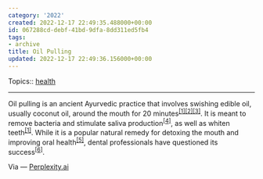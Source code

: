 ```yaml
---
category: '2022'
created: 2022-12-17 22:49:35.488000+00:00
id: 067288cd-debf-41bd-9dfa-8dd311ed5fb4
tags:
- archive
title: Oil Pulling
updated: 2022-12-17 22:49:36.156000+00:00
---
```

   
Topics:: [health](../topics/health.md)   
   
   
---   
   
Oil pulling is an ancient Ayurvedic practice that involves swishing edible oil, usually coconut oil, around the mouth for 20 minutes<sup class="text-zinc-500"><a href="https://www.verywellhealth.com/oil-pulling-5083468" target="_blank" rel="noopener noreferrer">[1]</a></sup><sup class="text-zinc-500"><a href="https://www.dentaly.org/us/natural-tooth-care/oil-pulling" target="_blank" rel="noopener noreferrer">[2]</a></sup><sup class="text-zinc-500"><a href="https://www.123dentist.com/truth-oil-pulling" target="_blank" rel="noopener noreferrer">[3]</a></sup>. It is meant to remove bacteria and stimulate saliva production<sup class="text-zinc-500"><a href="https://www.colgate.com/en-us/oral-health/teeth-whitening/what-is-oil-pulling-what-you-need-to-know" target="_blank" rel="noopener noreferrer">[4]</a></sup>, as well as whiten teeth<sup class="text-zinc-500"><a href="https://www.verywellhealth.com/oil-pulling-5083468" target="_blank" rel="noopener noreferrer">[1]</a></sup>. While it is a popular natural remedy for detoxing the mouth and improving oral health<sup class="text-zinc-500"><a href="https://www.cnn.com/2014/08/06/health/oil-pulling/index.html" target="_blank" rel="noopener noreferrer">[5]</a></sup>, dental professionals have questioned its success<sup class="text-zinc-500"><a href="https://www.colgate.com/en-us/oral-health/adult-oral-care/coconut-oil-pulling-dangers" target="_blank" rel="noopener noreferrer">[6]</a></sup>.   
   
Via — [Perplexity.ai](/not_created.md)